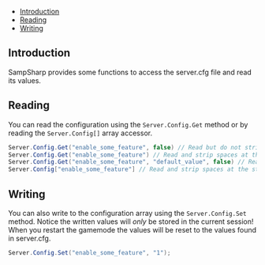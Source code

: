 - [Introduction](#introduction)
- [Reading](#reading)
- [Writing](#writing)

Introduction
------------
SampSharp provides some functions to access the server.cfg file and read its values.

Reading
-------
You can read the configuration using the `Server.Config.Get` method or by reading the `Server.Config[]` array accessor.

``` c#
Server.Config.Get("enable_some_feature", false) // Read but do not strip spaces at the start and end of the value
Server.Config.Get("enable_some_feature") // Read and strip spaces at the start and end of the value
Server.Config.Get("enable_some_feature", "default_value", false) // Read but do not strip spaces at the start and end of the value. If no value is set, return "default_value".
Server.Config["enable_some_feature"] // Read and strip spaces at the start and end of the value
```

Writing
-------
You can also write to the configuration array using the `Server.Config.Set` method. Notice the written values will *only* be stored in the current session! When you restart the gamemode the values will be reset to the values found in server.cfg.

``` c#
Server.Config.Set("enable_some_feature", "1");
```